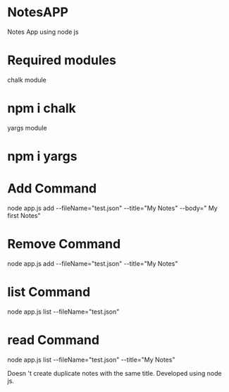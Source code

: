 # NotesAPP
Notes App using node js

# Required modules
  chalk module
  # npm i chalk
  yargs module
  # npm i yargs
  

# Add Command
node app.js add --fileName="test.json"  --title="My Notes" --body=" My first Notes"

# Remove Command
node app.js add --fileName="test.json"  --title="My Notes" 

# list Command
node app.js list --fileName="test.json"

# read Command
node app.js list --fileName="test.json" --title="My Notes"

Doesn 't create duplicate notes with the same title.
Developed using node js.
